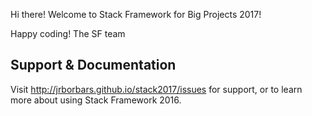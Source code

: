 Hi there! Welcome to Stack Framework for Big Projects 2017!

Happy coding!
The SF team

## Support & Documentation

Visit http://jrborbars.github.io/stack2017/issues for support, or to learn more about using Stack Framework 2016.
